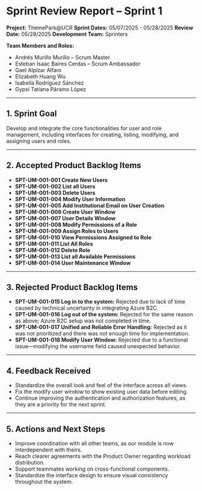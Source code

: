 # Sprint Review Report – Sprint 1

**Project:** ThemePark\@UCR
**Sprint Dates:** 05/07/2025 - 05/28/2025
**Review Date:** 05/28/2025
**Development Team:** Sprinters

**Team Members and Roles:**

* Andrés Murillo Murillo – Scrum Master
* Esteban Isaac Baires Cerdas – Scrum Ambassador
* Gael Alpízar Alfaro
* Elizabeth Huang Wu
* Isabella Rodríguez Sánchez
* Gypsi Tatiana Páramo López

---

## 1. Sprint Goal

Develop and integrate the core functionalities for user and role management, including interfaces for creating, listing, modifying, and assigning users and roles.

---

## 2. Accepted Product Backlog Items

* **SPT-UM-001-001 Create New Users**
* **SPT-UM-001-002 List all Users**
* **SPT-UM-001-003 Delete Users**
* **SPT-UM-001-004 Modify User Information**
* **SPT-UM-001-005 Add Institutional Email on User Creation**
* **SPT-UM-001-006 Create User Window**
* **SPT-UM-001-007 User Details Window**
* **SPT-UM-001-008 Modify Permissions of a Role**
* **SPT-UM-001-009 Assign Roles to Users**
* **SPT-UM-001-010 View Permissions Assigned to Role**
* **SPT-UM-001-011 List All Roles**
* **SPT-UM-001-012 Delete Role**
* **SPT-UM-001-013 List all Available Permissions**
* **SPT-UM-001-014 User Maintenance Window**

---

## 3. Rejected Product Backlog Items

* **SPT-UM-001-015 Log in to the system:** Rejected due to lack of time caused by technical uncertainty in integrating Azure B2C.
* **SPT-UM-001-016 Log out of the system:** Rejected for the same reason as above; Azure B2C setup was not completed in time.
* **SPT-UM-001-017 Unified and Reliable Error Handling:** Rejected as it was not prioritized and there was not enough time for implementation.
* **SPT-UM-001-018 Modify User Window:** Rejected due to a functional issue—modifying the username field caused unexpected behavior.

---

## 4. Feedback Received

* Standardize the overall look and feel of the interface across all views.
* Fix the modify user window to show existing user data before editing.
* Continue improving the authentication and authorization features, as they are a priority for the next sprint.

---

## 5. Actions and Next Steps

* Improve coordination with all other teams, as our module is now interdependent with theirs.
* Reach clearer agreements with the Product Owner regarding workload distribution.
* Support teammates working on cross-functional components.
* Standardize the interface design to ensure visual consistency throughout the system.